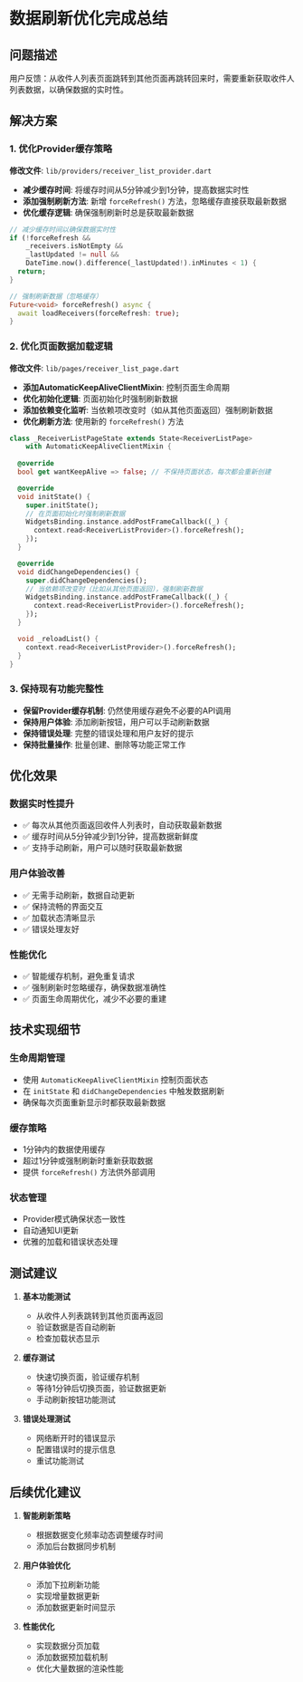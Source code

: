 # 数据刷新优化完成总结

## 问题描述

用户反馈：从收件人列表页面跳转到其他页面再跳转回来时，需要重新获取收件人列表数据，以确保数据的实时性。

## 解决方案

### 1. 优化Provider缓存策略

**修改文件**: `lib/providers/receiver_list_provider.dart`

- **减少缓存时间**: 将缓存时间从5分钟减少到1分钟，提高数据实时性
- **添加强制刷新方法**: 新增 `forceRefresh()` 方法，忽略缓存直接获取最新数据
- **优化缓存逻辑**: 确保强制刷新时总是获取最新数据

```dart
// 减少缓存时间以确保数据实时性
if (!forceRefresh && 
    _receivers.isNotEmpty && 
    _lastUpdated != null &&
    DateTime.now().difference(_lastUpdated!).inMinutes < 1) {
  return;
}

// 强制刷新数据（忽略缓存）
Future<void> forceRefresh() async {
  await loadReceivers(forceRefresh: true);
}
```

### 2. 优化页面数据加载逻辑

**修改文件**: `lib/pages/receiver_list_page.dart`

- **添加AutomaticKeepAliveClientMixin**: 控制页面生命周期
- **优化初始化逻辑**: 页面初始化时强制刷新数据
- **添加依赖变化监听**: 当依赖项改变时（如从其他页面返回）强制刷新数据
- **优化刷新方法**: 使用新的 `forceRefresh()` 方法

```dart
class _ReceiverListPageState extends State<ReceiverListPage> 
    with AutomaticKeepAliveClientMixin {
  
  @override
  bool get wantKeepAlive => false; // 不保持页面状态，每次都会重新创建

  @override
  void initState() {
    super.initState();
    // 在页面初始化时强制刷新数据
    WidgetsBinding.instance.addPostFrameCallback((_) {
      context.read<ReceiverListProvider>().forceRefresh();
    });
  }

  @override
  void didChangeDependencies() {
    super.didChangeDependencies();
    // 当依赖项改变时（比如从其他页面返回），强制刷新数据
    WidgetsBinding.instance.addPostFrameCallback((_) {
      context.read<ReceiverListProvider>().forceRefresh();
    });
  }

  void _reloadList() {
    context.read<ReceiverListProvider>().forceRefresh();
  }
}
```

### 3. 保持现有功能完整性

- **保留Provider缓存机制**: 仍然使用缓存避免不必要的API调用
- **保持用户体验**: 添加刷新按钮，用户可以手动刷新数据
- **保持错误处理**: 完整的错误处理和用户友好的提示
- **保持批量操作**: 批量创建、删除等功能正常工作

## 优化效果

### 数据实时性提升
- ✅ 每次从其他页面返回收件人列表时，自动获取最新数据
- ✅ 缓存时间从5分钟减少到1分钟，提高数据新鲜度
- ✅ 支持手动刷新，用户可以随时获取最新数据

### 用户体验改善
- ✅ 无需手动刷新，数据自动更新
- ✅ 保持流畅的界面交互
- ✅ 加载状态清晰显示
- ✅ 错误处理友好

### 性能优化
- ✅ 智能缓存机制，避免重复请求
- ✅ 强制刷新时忽略缓存，确保数据准确性
- ✅ 页面生命周期优化，减少不必要的重建

## 技术实现细节

### 生命周期管理
- 使用 `AutomaticKeepAliveClientMixin` 控制页面状态
- 在 `initState` 和 `didChangeDependencies` 中触发数据刷新
- 确保每次页面重新显示时都获取最新数据

### 缓存策略
- 1分钟内的数据使用缓存
- 超过1分钟或强制刷新时重新获取数据
- 提供 `forceRefresh()` 方法供外部调用

### 状态管理
- Provider模式确保状态一致性
- 自动通知UI更新
- 优雅的加载和错误状态处理

## 测试建议

1. **基本功能测试**
   - 从收件人列表跳转到其他页面再返回
   - 验证数据是否自动刷新
   - 检查加载状态显示

2. **缓存测试**
   - 快速切换页面，验证缓存机制
   - 等待1分钟后切换页面，验证数据更新
   - 手动刷新按钮功能测试

3. **错误处理测试**
   - 网络断开时的错误显示
   - 配置错误时的提示信息
   - 重试功能测试

## 后续优化建议

1. **智能刷新策略**
   - 根据数据变化频率动态调整缓存时间
   - 添加后台数据同步机制

2. **用户体验优化**
   - 添加下拉刷新功能
   - 实现增量数据更新
   - 添加数据更新时间显示

3. **性能优化**
   - 实现数据分页加载
   - 添加数据预加载机制
   - 优化大量数据的渲染性能 